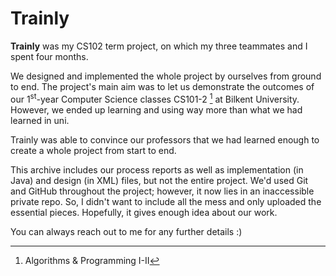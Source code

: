 # Trainly

**Trainly** was my CS102 term project, on which my three teammates and I spent four months.

We designed and implemented the whole project by ourselves from ground to end. 
The project's main aim was to let us demonstrate the outcomes of our 1<sup>st</sup>-year Computer Science classes CS101-2 [^1] at Bilkent University.
However, we ended up learning and using way more than what we had learned in uni.

Trainly was able to convince our professors that we had learned enough to create a whole project from start to end.

This archive includes our process reports as well as implementation (in Java) and design (in XML) files, but not the entire project. We'd used Git and GitHub throughout the project; however, it now lies in an inaccessible private repo. So, I didn't want to include all the mess and only uploaded the essential pieces. Hopefully, it gives enough idea about our work.

You can always reach out to me for any further details :)

[^1]: Algorithms & Programming I-II
